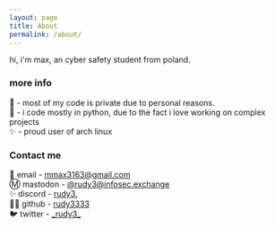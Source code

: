 ```yaml
---
layout: page
title: About
permalink: /about/
---
```


hi, i'm max, an cyber safety student from poland. 

### more info

📄 - most of my code is private due to personal reasons. \
📖 - i code mostly in python, due to the fact i love working on complex projects \
✨ - proud user of arch linux

### Contact me

📨 email - [mmax3163@gmail.com](mailto:mmax3163@gmail.com)\
Ⓜ️ mastodon - [@rudy3@infosec.exchange](https://infosec.exchange/@rudy3)\
✨ discord - [rudy3.](https://discordapp.com/users/1042539859245547550)\
👨‍💻 github - [rudy3333](https://github.com/rudy3333)\
🐦 twitter - [\_rudy3\_](https://twitter.com/_rudy3_)
